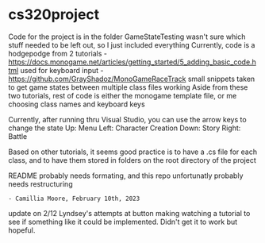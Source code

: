 # cs320project

Code for the project is in the folder GameStateTesting
wasn't sure which stuff needed to be left out, so I just included everything
Currently, code is a hodgepodge from 2 tutorials
	- https://docs.monogame.net/articles/getting_started/5_adding_basic_code.html
		used for keyboard input
	- https://github.com/GrayShadoz/MonoGameRaceTrack
		small snippets taken to get game states between multiple class files working
Aside from these two tutorials, rest of code is either the monogame template file, or me choosing class names and keyboard keys

Currently, after running thru Visual Studio, you can use the arrow keys to change the state
	Up: Menu
	Left: Character Creation
	Down: Story
	Right: Battle

Based on other tutorials, it seems good practice is to have a .cs file for each class, and to have them stored in folders on the root directory of the project

README probably needs formating, and this repo unfortunatly probably needs restructuring

	- Camillia Moore, February 10th, 2023

update on 2/12
	Lyndsey's attempts at button making watching a tutorial to see if something like it could be implemented. Didn't get it to work but hopeful.
